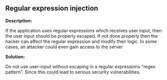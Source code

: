 
Regular expression injection
-------

**Description:**

If the application uses regular expressions which receives user input, 
then the user input should be properly escaped. 
If not done properly then the hacker can affect the regular expression and modify their 
logic. In some cases, an attacker could even gain access to the server


**Solution:**

Do not use user-input without escaping in a regular expressions "regex pattern".
Since this could lead to serious security vulnerabilities.



	
